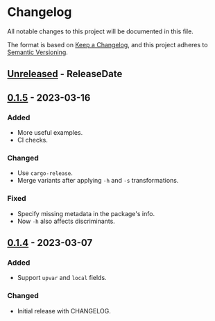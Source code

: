 # Changelog
All notable changes to this project will be documented in this file.

The format is based on [Keep a Changelog](https://keepachangelog.com/en/1.1.0/),
and this project adheres to [Semantic Versioning](https://semver.org/spec/v2.0.0.html).

<!-- next-header -->

## [Unreleased] - ReleaseDate

## [0.1.5] - 2023-03-16
### Added
- More useful examples.
- CI checks.

### Changed
- Use `cargo-release`.
- Merge variants after applying `-h` and `-s` transformations.

### Fixed
- Specify missing metadata in the package's info.
- Now `-h` also affects discriminants.

## [0.1.4] - 2023-03-07
### Added
- Support `upvar` and `local` fields.

### Changed
- Initial release with CHANGELOG.

<!-- next-url -->
[Unreleased]: https://github.com/loyd/top-type-sizes/compare/v0.1.5...HEAD
[0.1.5]: https://github.com/loyd/top-type-sizes/compare/v0.1.4...v0.1.5
[0.1.4]: https://github.com/loyd/top-type-sizes/releases/tag/v0.1.4
